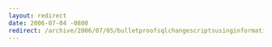 ```yaml
---
layout: redirect
date: 2006-07-04 -0800
redirect: /archive/2006/07/05/bulletproofsqlchangescriptsusinginformation_schemaviews.aspx/
---
```

